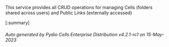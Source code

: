 






This service provides all CRUD operations for managing Cells (folders shared across users) and Public Links (externally accessed)

[:summary]

###### Auto generated by Pydio Cells Enterprise Distribution v4.2.1-rc1 on 15-May-2023
